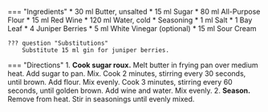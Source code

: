 === "Ingredients"
    * 30 ml Butter, unsalted
    * 15 ml Sugar
    * 80 ml All-Purpose Flour
    * 15 ml Red Wine
    * 120 ml Water, cold
    * Seasoning
        * 1 ml Salt
        * 1 Bay Leaf
        * 4 Juniper Berries
        * 5 ml White Vinegar (optional)
        * 15 ml Sour Cream

    ??? question "Substitutions"
        Substitute 15 ml gin for juniper berries.

=== "Directions"
    1. **Cook sugar roux.** Melt butter in frying pan over medium heat. Add sugar to pan. Mix. Cook 2 minutes, stirring every 30 seconds, until brown. Add flour. Mix evenly. Cook 3 minutes, stirring every 60 seconds, until golden brown. Add wine and water. Mix evenly.
    2. **Season.** Remove from heat. Stir in seasonings until evenly mixed.

[^1]:
    ["German Sauerbraten Recipe."](http://www.bavariankitchen.com/meats/sauerbraten.aspx). 26 December 2009. Accessed 2019.
